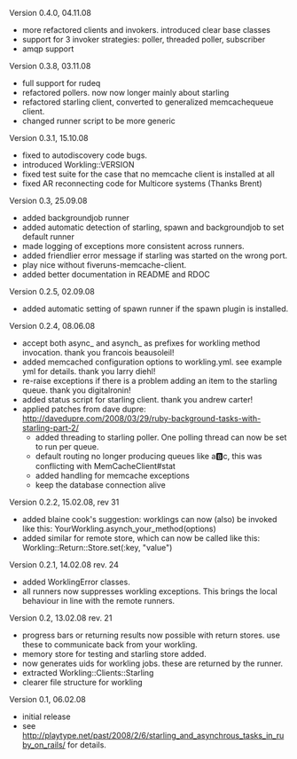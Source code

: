 Version 0.4.0, 04.11.08
- more refactored clients and invokers. introduced clear base classes
- support for 3 invoker strategies: poller, threaded poller, subscriber
- amqp support

Version 0.3.8, 03.11.08
- full support for rudeq
- refactored pollers. now now longer mainly about starling
- refactored starling client, converted to generalized memcachequeue client.
- changed runner script to be more generic

Version 0.3.1, 15.10.08
- fixed to autodiscovery code bugs. 
- introduced Workling::VERSION
- fixed test suite for the case that no memcache client is installed at all
- fixed AR reconnecting code for Multicore systems (Thanks Brent)

Version 0.3, 25.09.08
- added backgroundjob runner
- added automatic detection of starling, spawn and backgroundjob to set default runner
- made logging of exceptions more consistent across runners. 
- added friendlier error message if starling was started on the wrong port. 
- play nice without fiveruns-memcache-client. 
- added better documentation in README and RDOC

Version 0.2.5, 02.09.08
- added automatic setting of spawn runner if the spawn plugin is installed. 

Version 0.2.4, 08.06.08
- accept both async_ and asynch_ as prefixes for workling method invocation. thank you francois beausoleil!
- added memcached configuration options to workling.yml. see example yml for details. thank you larry diehl!
- re-raise exceptions if there is a problem adding an item to the starling queue. thank you digitalronin!
- added status script for starling client. thank you andrew carter!
- applied patches from dave dupre: http://davedupre.com/2008/03/29/ruby-background-tasks-with-starling-part-2/
  - added threading to starling poller. One polling thread can now be set to run per queue. 
  - default routing no longer producing queues like a:b:c, this was conflicting with MemCacheClient#stat
  - added handling for memcache exceptions
  - keep the database connection alive

Version 0.2.2, 15.02.08, rev 31
- added blaine cook's suggestion: worklings can now (also) be invoked like this: YourWorkling.asynch_your_method(options)
- added similar for remote store, which can now be called like this: Workling::Return::Store.set(:key, "value")

Version 0.2.1, 14.02.08 rev. 24
- added WorklingError classes.
- all runners now suppresses workling exceptions. This brings the local behaviour in line with the remote runners.

Version 0.2, 13.02.08 rev. 21
- progress bars or returning results now possible with return stores. use these to communicate back from your workling.
- memory store for testing and starling store added. 
- now generates uids for workling jobs. these are returned by the runner.
- extracted Workling::Clients::Starling
- clearer file structure for workling

Version 0.1, 06.02.08
- initial release
- see http://playtype.net/past/2008/2/6/starling_and_asynchrous_tasks_in_ruby_on_rails/ for details.